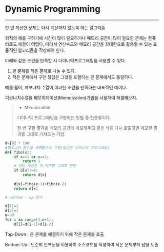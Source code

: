# Dynamic Programming

___

한 번 계산한 문제는 다시 계산하지 않도록 하는 알고리즘

최적의 해를 구하기에 시간이 많이 필요하거나 메모리 공간이 많이 필요한 문제는 컴퓨터로도 해결이 어렵다, 따라서 연산속도와 메모리 공간을 최대한으로 활용할 수 있는 효율적인 알고리즘을 작성해야 한다.

아래와 같은 조건을 만족할 시 다이나믹프로그래밍을 사용할 수 있다.

1. 큰 문제를 작은 문제로 나눌 수 있다.
1. 작은 문제에서 구한 정답은 그것을 포함하는 큰 문제에서도 동일하다.

예를 들어, 피보나치 수열이 이러한 조건을 만족하는 대표적인 예이다.

피보나치수열을 메모이제이션(Memoization)기법을 사용하여 해결해보자.

> - Memoization
>
> 다이나믹 프로그래밍을 구현하는 방법 중 한종류이다.
>
> 한 번 구한 결과를 메모리 공간에 메모해두고 같은 식을 다시 호출하면 메모한 결과를 그대로 가져오는 기법.

```python
d=[0] * 100
#피보나치 함수를 재귀함수로 구현(탑다운 다이나믹 프로그래밍)
def fibo(x):
    if x==1 or x==2:
        return 1
    # 이미 계산한 적 있으면 그대로 반환
    if d[x]!=0:
        return d[x]
    
    d[x]=fibo(x-1)+fibo(x-2)
    return d[x]

# bottom - up 방식

d[1]=1
d[2]=1
n=99
for i in range(3,n+1):
    d[i]=d[i-1]+d[i-2]
```

Top-Down : 큰 문제를 해결하기 위해 작은 문제를 호출

Bottom-Up : 단순히 반복문을 이용하여 소스코드를 작성하여 작은 문제부터 답을 도출